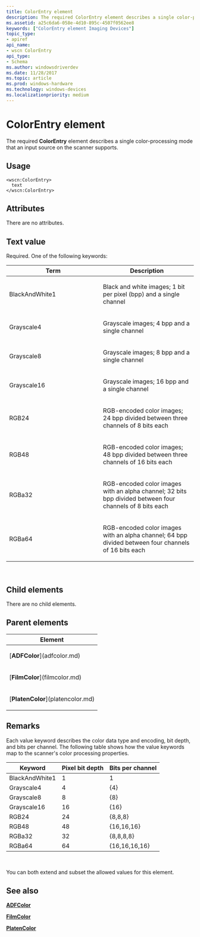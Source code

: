 ```yaml
---
title: ColorEntry element
description: The required ColorEntry element describes a single color-processing mode that an input source on the scanner supports.
ms.assetid: a25c6da6-058e-4d10-895c-4507f0562ee8
keywords: ["ColorEntry element Imaging Devices"]
topic_type:
- apiref
api_name:
- wscn ColorEntry
api_type:
- Schema
ms.author: windowsdriverdev
ms.date: 11/28/2017
ms.topic: article
ms.prod: windows-hardware
ms.technology: windows-devices
ms.localizationpriority: medium
---
```


# ColorEntry element


The required **ColorEntry** element describes a single color-processing mode that an input source on the scanner supports.

Usage
-----

``` syntax
<wscn:ColorEntry>
  text
</wscn:ColorEntry>
```

Attributes
----------

There are no attributes.

Text value
----------

Required. One of the following keywords:

<table>
<colgroup>
<col width="50%" />
<col width="50%" />
</colgroup>
<thead>
<tr class="header">
<th>Term</th>
<th>Description</th>
</tr>
</thead>
<tbody>
<tr class="odd">
<td><p><span id="BlackAndWhite1"></span><span id="blackandwhite1"></span><span id="BLACKANDWHITE1"></span>BlackAndWhite1</p></td>
<td><p>Black and white images; 1 bit per pixel (bpp) and a single channel</p></td>
</tr>
<tr class="even">
<td><p><span id="Grayscale4"></span><span id="grayscale4"></span><span id="GRAYSCALE4"></span>Grayscale4</p></td>
<td><p>Grayscale images; 4 bpp and a single channel</p></td>
</tr>
<tr class="odd">
<td><p><span id="Grayscale8"></span><span id="grayscale8"></span><span id="GRAYSCALE8"></span>Grayscale8</p></td>
<td><p>Grayscale images; 8 bpp and a single channel</p></td>
</tr>
<tr class="even">
<td><p><span id="Grayscale16"></span><span id="grayscale16"></span><span id="GRAYSCALE16"></span>Grayscale16</p></td>
<td><p>Grayscale images; 16 bpp and a single channel</p></td>
</tr>
<tr class="odd">
<td><p><span id="RGB24"></span><span id="rgb24"></span>RGB24</p></td>
<td><p>RGB-encoded color images; 24 bpp divided between three channels of 8 bits each</p></td>
</tr>
<tr class="even">
<td><p><span id="RGB48"></span><span id="rgb48"></span>RGB48</p></td>
<td><p>RGB-encoded color images; 48 bpp divided between three channels of 16 bits each</p></td>
</tr>
<tr class="odd">
<td><p><span id="RGBa32"></span><span id="rgba32"></span><span id="RGBA32"></span>RGBa32</p></td>
<td><p>RGB-encoded color images with an alpha channel; 32 bits bpp divided between four channels of 8 bits each</p></td>
</tr>
<tr class="even">
<td><p><span id="RGBa64"></span><span id="rgba64"></span><span id="RGBA64"></span>RGBa64</p></td>
<td><p>RGB-encoded color images with an alpha channel; 64 bpp divided between four channels of 16 bits each</p></td>
</tr>
</tbody>
</table>

 

## Child elements


There are no child elements.

## Parent elements


<table>
<colgroup>
<col width="100%" />
</colgroup>
<thead>
<tr class="header">
<th>Element</th>
</tr>
</thead>
<tbody>
<tr class="odd">
<td><p>[<strong>ADFColor</strong>](adfcolor.md)</p></td>
</tr>
<tr class="even">
<td><p>[<strong>FilmColor</strong>](filmcolor.md)</p></td>
</tr>
<tr class="odd">
<td><p>[<strong>PlatenColor</strong>](platencolor.md)</p></td>
</tr>
</tbody>
</table>

Remarks
-------

Each value keyword describes the color data type and encoding, bit depth, and bits per channel. The following table shows how the value keywords map to the scanner's color processing properties.

| Keyword        | Pixel bit depth | Bits per channel |
|----------------|-----------------|------------------|
| BlackAndWhite1 | 1               | 1                |
| Grayscale4     | 4               | {4}              |
| Grayscale8     | 8               | {8}              |
| Grayscale16    | 16              | {16}             |
| RGB24          | 24              | {8,8,8}          |
| RGB48          | 48              | {16,16,16}       |
| RGBa32         | 32              | {8,8,8,8}        |
| RGBa64         | 64              | {16,16,16,16}    |

 

You can both extend and subset the allowed values for this element.

## <span id="see_also"></span>See also


[**ADFColor**](adfcolor.md)

[**FilmColor**](filmcolor.md)

[**PlatenColor**](platencolor.md)

 

 






